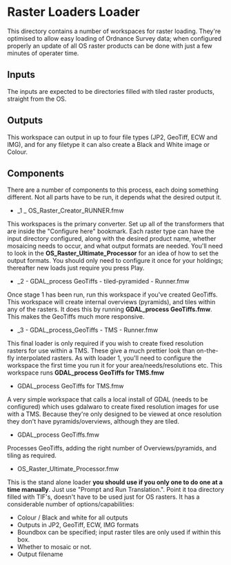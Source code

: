 Raster Loaders Loader
=====================

This directory contains a number of workspaces for raster loading. They're optimised to allow easy loading of Ordnance Survey data; when configured properly an update of all OS raster products can be done with just a few minutes of operater time.


Inputs
------

The inputs are expected to be directories filled with tiled raster products, straight from the OS.

Outputs
-------
This workspace can output in up to four file types (JP2, GeoTiff, ECW and IMG), and for any filetype it can also create a Black and White image or Colour.

Components
----------
There are a number of components to this process, each doing something different. Not all parts have to be run, it depends what the desired output it.

* _1 _ OS_Raster_Creator_RUNNER.fmw

This workspaces is the primary converter. Set up all of the transformers that are inside the "Configure here" bookmark. Each raster type can have the input directory configured, along with the desired product name, whether mosaicing needs to occur, and what output formats are needed. You'll need to look in the **OS_Raster_Ultimate_Processor** for an idea of how to set the output formats. You should only need to configure it once for your holdings; thereafter new loads just require you press Play.

* _2 - GDAL_process GeoTiffs - tiled-pyramided - Runner.fmw

Once stage 1 has been run, run this workspace if you've created GeoTiffs. This workspace will create internal overviews (pyramids), and tiles within any of the rasters. It does this by running **GDAL_process GeoTiffs.fmw**. This makes the GeoTiffs much more responsive.

* _3 - GDAL_process_GeoTiffs - TMS - Runner.fmw

This final loader is only required if you wish to create fixed resolution rasters for use within a TMS. These give a much prettier look than on-the-fly interpolated rasters. As with loader 1, you'll need to configure the workspace the first time you run it for your area/needs/resolutions etc. This workspace runs **GDAL_process GeoTiffs for TMS.fmw**

* GDAL_process GeoTiffs for TMS.fmw

A very simple workspace that calls a local install of GDAL (needs to be configured) which uses gdalwaro to create fixed resolution images for use with a TMS. Because they're only designed to be viewed at once resolution they don't have pyramids/overviews, although they are tiled.

* GDAL_process GeoTiffs.fmw

Processes GeoTiffs, adding the right number of Overviews/pyramids, and tiling as required.

* OS_Raster_Ultimate_Processor.fmw

This is the stand alone loader **you should use if you only one to do one at a time manually**. Just use "Prompt and Run Translation.". Point it toa  directory filled with TIF's, doesn't have to be used just for OS rasters. It has a considerable number of options/capabilities:

* Colour / Black and white for all outputs
* Outputs in JP2, GeoTiff, ECW, IMG formats
* Boundbox can be specified; input raster tiles are only used if within this box.
* Whether to mosaic or not.
* Output filename

